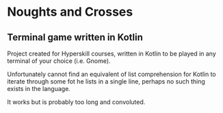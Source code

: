 # Noughts and Crosses
## Terminal game written in Kotlin

Project created for Hyperskill courses, written in Kotlin to be played in any terminal of your choice (i.e. Gnome).

Unfortunately cannot find an equivalent of list comprehension for Kotlin to iterate through some fot he lists in a single line, perhaps no such thing exists in the language.

It works but is probably too long and convoluted. 
